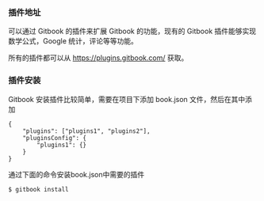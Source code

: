 ### 插件地址
可以通过 Gitbook 的插件来扩展 Gitbook 的功能，现有的 Gitbook 插件能够实现数学公式，Google 统计，评论等等功能。

所有的插件都可以从 https://plugins.gitbook.com/ 获取。

### 插件安装
Gitbook 安装插件比较简单，需要在项目下添加 book.json 文件，然后在其中添加

```
{
    "plugins": ["plugins1", "plugins2"],
    "pluginsConfig": {
        "plugins1": {}
    }
}
```
通过下面的命令安装book.json中需要的插件
```
$ gitbook install
```